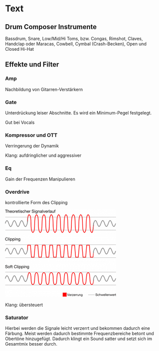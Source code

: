 # Text

## Drum Composer Instrumente

Bassdrum, Snare, Low/Mid/Hi Toms, bzw. Congas, Rimshot, Claves, Handclap oder Maracas, Cowbell, Cymbal (Crash-Becken), Open und Closed Hi-Hat

## Effekte und Filter

### Amp

Nachbildung von Gitarren-Verstärkern

### Gate

Unterdrückung leiser Abschnitte. Es wird ein Minimum-Pegel festgelegt.

Gut bei Vocals

### Kompressor und OTT

Verringerung der Dynamik

Klang: aufdringlicher und aggressiver

### Eq

Gain der Frequenzen Manipulieren

### Overdrive

kontrollierte Form des Clipping

![Untitled](Text/Untitled.png)

Klang: übersteuert

### Saturator

Hierbei werden die Signale leicht verzerrt und bekommen dadurch eine Färbung. Meist werden dadurch bestimmte Frequenzbereiche betont und Obertöne hinzugefügt. Dadurch klingt ein Sound satter und setzt sich im Gesamtmix besser durch.
